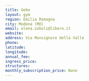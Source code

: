 ```yaml
---
title: Geko
layout: gym
region: Emilia Romagna
city: Modena (MO)
email: elena.zoboli@libero.it
website: 
address: Via Monsignore della Valle
phone: 
latitude: 
longitude: 
annual_fee: 
ingress_price: 
structures: 
monthly_subscription_price: None
---
```


